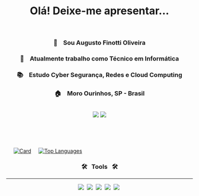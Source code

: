  <h1 align="center"> Olá! Deixe-me apresentar...</h1>
<br>
   <h3 align="center"> 👋 &nbsp;&nbsp; Sou Augusto Finotti Oliveira</h3>
   <h3 align="center"> 💼 &nbsp;&nbsp; Atualmente trabalho como Técnico em Informática</h3>
   <h3 align="center"> 📚 &nbsp;&nbsp; Estudo Cyber Segurança, Redes e Cloud Computing</h3>
   <h3 align="center"> 🏠 &nbsp;&nbsp; Moro Ourinhos, SP - Brasil</h3>

<br>

 <div align="center">
  <a href="https://www.linkedin.com/in/rafaella-ballerini-45875016a" target="_blank"><img src="https://img.shields.io/badge/-LinkedIn-%230077B5?style=for-the-badge&logo=linkedin&logoColor=white" target="_blank"></a>
  <a href="https://wa.me/5514997055532" target="_blank"> <img src="https://img.shields.io/badge/WhatsApp-128C7E?style=for-the-badge&logo=whatsapp&logoColor=white" target="_blank"></a>
  </div>
 
  <br><br><br>
  
&nbsp;&nbsp;&nbsp;&nbsp;
[![Card](https://github-readme-stats.vercel.app/api?username=AugustoFinotti&theme=dark&show_icons=true)](https://github.com/AugustoFinotti/)
&nbsp;&nbsp;&nbsp;
[![Top Languages](https://github-readme-stats.vercel.app/api/top-langs/?username=AugustoFinotti&theme=dark)](https://github.com/AugustoFinotti/github-readme-stats)
  
  <div style: align="center">
   <h3> 🛠 &nbsp; Tools &nbsp; 🛠</h3> 
   <hr>
   <div>
     <!-- HTML5 -->
      <img src="https://img.shields.io/badge/HTML5-E34F26?style=for-the-badge&logo=html5&logoColor=white">&nbsp;
     <!-- CSS3 -->
      <img src="https://img.shields.io/badge/CSS3-1572B6?style=for-the-badge&logo=css3&logoColor=white">&nbsp; 
     <!-- PHP -->
      <img src="https://img.shields.io/badge/PHP-777BB4?style=for-the-badge&logo=php&logoColor=white">&nbsp;
     <!-- GitHub -->
      <img src="https://img.shields.io/badge/GitHub-100000?style=for-the-badge&logo=github&logoColor=white">&nbsp;
     <!-- Office -->
      <img src="https://img.shields.io/badge/Microsoft_Office-D83B01?style=for-the-badge&logo=microsoft-office&logoColor=white">&nbsp;
     <!--
      GIT <img src="https://img.shields.io/badge/-Git-05122A?style=flat&logo=git">&nbsp;
      FIGMA <img src="https://img.shields.io/badge/-Git-05122A?style=flat&logo=git">&nbsp;
      VSCODE <img src="https://img.shields.io/badge/-Git-05122A?style=flat&logo=git">&nbsp;
     -->
   </div>
   </div>
  <br>
  
 <!-- Cobrinha dos commits com bug -->
 [//]: <(https://github.com/AugustoFinotti/AugustoFinotti/blob/output/github-contribution-grid-snake.svg)>

